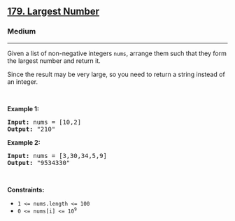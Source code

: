 <h2><a href="https://leetcode.com/problems/largest-number/">179. Largest Number</a></h2><h3>Medium</h3><hr><div style="user-select: auto;"><p style="user-select: auto;">Given a list of non-negative integers <code style="user-select: auto;">nums</code>, arrange them such that they form the largest number and return it.</p>

<p style="user-select: auto;">Since the result may be very large, so you need to return a string instead of an integer.</p>

<p style="user-select: auto;">&nbsp;</p>
<p style="user-select: auto;"><strong style="user-select: auto;">Example 1:</strong></p>

<pre style="user-select: auto;"><strong style="user-select: auto;">Input:</strong> nums = [10,2]
<strong style="user-select: auto;">Output:</strong> "210"
</pre>

<p style="user-select: auto;"><strong style="user-select: auto;">Example 2:</strong></p>

<pre style="user-select: auto;"><strong style="user-select: auto;">Input:</strong> nums = [3,30,34,5,9]
<strong style="user-select: auto;">Output:</strong> "9534330"
</pre>

<p style="user-select: auto;">&nbsp;</p>
<p style="user-select: auto;"><strong style="user-select: auto;">Constraints:</strong></p>

<ul style="user-select: auto;">
	<li style="user-select: auto;"><code style="user-select: auto;">1 &lt;= nums.length &lt;= 100</code></li>
	<li style="user-select: auto;"><code style="user-select: auto;">0 &lt;= nums[i] &lt;= 10<sup style="user-select: auto;">9</sup></code></li>
</ul>
</div>